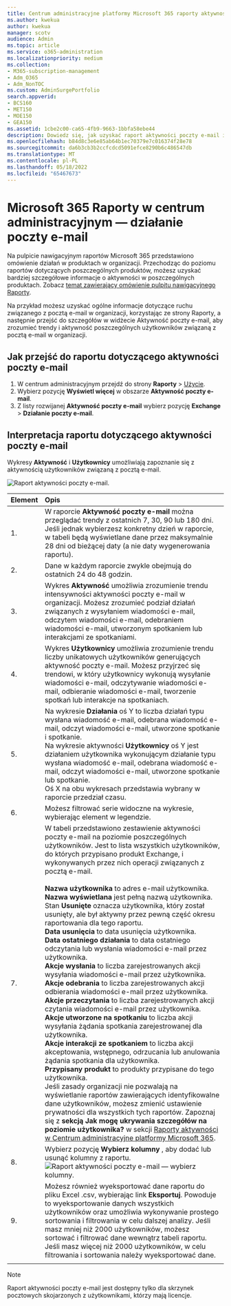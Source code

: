 ```yaml
---
title: Centrum administracyjne platformy Microsoft 365 raporty aktywności poczty e-mail
ms.author: kwekua
author: kwekua
manager: scotv
audience: Admin
ms.topic: article
ms.service: o365-administration
ms.localizationpriority: medium
ms.collection:
- M365-subscription-management
- Adm_O365
- Adm_NonTOC
ms.custom: AdminSurgePortfolio
search.appverid:
- BCS160
- MET150
- MOE150
- GEA150
ms.assetid: 1cbe2c00-ca65-4fb9-9663-1bbfa58ebe44
description: Dowiedz się, jak uzyskać raport aktywności poczty e-mail i zrozumieć trendy dotyczące poczty e-mail użytkowników, korzystając z pulpitu nawigacyjnego Microsoft 365 Raporty w Centrum administracyjne platformy Microsoft 365.
ms.openlocfilehash: b84d8c3e6e85ab64b1ec70379e7c016374f28e78
ms.sourcegitcommit: da6b3cb3b2ccfcdcd5091efce8290b6c486547db
ms.translationtype: MT
ms.contentlocale: pl-PL
ms.lasthandoff: 05/18/2022
ms.locfileid: "65467673"
---
```

# <a name="microsoft-365-reports-in-the-admin-center---email-activity"></a>Microsoft 365 Raporty w centrum administracyjnym — działanie poczty e-mail

Na pulpicie nawigacyjnym raportów Microsoft 365 przedstawiono omówienie działań w produktach w organizacji. Przechodząc do poziomu raportów dotyczących poszczególnych produktów, możesz uzyskać bardziej szczegółowe informacje o aktywności w poszczególnych produktach. Zobacz [temat zawierający omówienie pulpitu nawigacyjnego Raporty](activity-reports.md).
  
Na przykład możesz uzyskać ogólne informacje dotyczące ruchu związanego z pocztą e-mail w organizacji, korzystając ze strony Raporty, a następnie przejść do szczegółów w widżecie Aktywność poczty e-mail, aby zrozumieć trendy i aktywność poszczególnych użytkowników związaną z pocztą e-mail w organizacji.

## <a name="how-to-get-to-the-email-activity-report"></a>Jak przejść do raportu dotyczącego aktywności poczty e-mail

1. W centrum administracyjnym przejdź do strony **Raporty** \> <a href="https://go.microsoft.com/fwlink/p/?linkid=2074756" target="_blank">Użycie</a>.
2. Wybierz pozycję **Wyświetl więcej** w obszarze **Aktywność poczty e-mail**. 
3. Z listy rozwijanej **Aktywność poczty e-mail** wybierz pozycję **Exchange** \> **Działanie poczty e-mail**.
  
## <a name="interpret-the-email-activity-report"></a>Interpretacja raportu dotyczącego aktywności poczty e-mail

Wykresy **Aktywność** i **Użytkownicy** umożliwiają zapoznanie się z aktywnością użytkowników związaną z pocztą e-mail. 
  
![Raport aktywności poczty e-mail.](../../media/5eb1d9e9-8106-4843-acb7-c0238c0da816.png)
  
|Element|Opis|
|:-----|:-----|
|1.  <br/> |W raporcie **Aktywność poczty e-mail** można przeglądać trendy z ostatnich 7, 30, 90 lub 180 dni. Jeśli jednak wybierzesz konkretny dzień w raporcie, w tabeli będą wyświetlane dane przez maksymalnie 28 dni od bieżącej daty (a nie daty wygenerowania raportu).  <br/> |
|2.  <br/> |Dane w każdym raporcie zwykle obejmują do ostatnich 24 do 48 godzin.  <br/> |
|3.  <br/> |Wykres **Aktywność** umożliwia zrozumienie trendu intensywności aktywności poczty e-mail w organizacji. Możesz zrozumieć podział działań związanych z wysyłaniem wiadomości e-mail, odczytem wiadomości e-mail, odebraniem wiadomości e-mail, utworzonym spotkaniem lub interakcjami ze spotkaniami.  <br/> |
|4.  <br/> |Wykres **Użytkownicy** umożliwia zrozumienie trendu liczby unikatowych użytkowników generujących aktywność poczty e-mail. Możesz przyjrzeć się trendowi, w który użytkownicy wykonują wysyłanie wiadomości e-mail, odczytywanie wiadomości e-mail, odbieranie wiadomości e-mail, tworzenie spotkań lub interakcje na spotkaniach.  <br/> |
|5.  <br/> | Na wykresie **Działania** oś Y to liczba działań typu wysłana wiadomość e-mail, odebrana wiadomość e-mail, odczyt wiadomości e-mail, utworzone spotkanie i spotkanie.  <br/>  Na wykresie aktywności **Użytkownicy** oś Y jest działaniem użytkownika wykonującym działanie typu wysłana wiadomość e-mail, odebrana wiadomość e-mail, odczyt wiadomości e-mail, utworzone spotkanie lub spotkanie.  <br/>  Oś X na obu wykresach przedstawia wybrany w raporcie przedział czasu.  <br/> |
|6.  <br/> |Możesz filtrować serie widoczne na wykresie, wybierając element w legendzie.  <br/> |
|7.  <br/> | W tabeli przedstawiono zestawienie aktywności poczty e-mail na poziomie poszczególnych użytkowników. Jest to lista wszystkich użytkowników, do których przypisano produkt Exchange, i wykonywanych przez nich operacji związanych z pocztą e-mail. <br/> <br/> **Nazwa użytkownika** to adres e-mail użytkownika.  <br/> **Nazwa wyświetlana** jest pełną nazwą użytkownika.  <br/> Stan **Usunięte** oznacza użytkownika, który został usunięty, ale był aktywny przez pewną część okresu raportowania dla tego raportu.  <br/> **Data usunięcia** to data usunięcia użytkownika.  <br/> **Data ostatniego działania** to data ostatniego odczytania lub wysłania wiadomości e-mail przez użytkownika.  <br/> **Akcje wysłania** to liczba zarejestrowanych akcji wysyłania wiadomości e-mail przez użytkownika.  <br/> **Akcje odebrania** to liczba zarejestrowanych akcji odbierania wiadomości e-mail przez użytkownika.  <br/> **Akcje przeczytania** to liczba zarejestrowanych akcji czytania wiadomości e-mail przez użytkownika.  <br/> **Akcje utworzone na spotkaniu** to liczba akcji wysyłania żądania spotkania zarejestrowanej dla użytkownika.  <br/> **Akcje interakcji ze spotkaniem** to liczba akcji akceptowania, wstępnego, odrzucania lub anulowania żądania spotkania dla użytkownika.  <br/> **Przypisany produkt** to produkty przypisane do tego użytkownika.  <br/>  Jeśli zasady organizacji nie pozwalają na wyświetlanie raportów zawierających identyfikowalne dane użytkowników, możesz zmienić ustawienie prywatności dla wszystkich tych raportów. Zapoznaj się z **sekcją Jak mogę ukrywania szczegółów na poziomie użytkownika?** w sekcji [Raporty aktywności w Centrum administracyjne platformy Microsoft 365](activity-reports.md).  <br/> |
|8.  <br/> |Wybierz pozycję **Wybierz kolumny** , aby dodać lub usunąć kolumny z raportu.  <br/> ![Raport aktywności poczty e-mail — wybierz kolumny.](../../media/80ffa0ad-61c5-4a6f-8a1d-5f6730ff7da9.png)|
|9.  <br/> |Możesz również wyeksportować dane raportu do pliku Excel .csv, wybierając link **Eksportuj**. Powoduje to wyeksportowanie danych wszystkich użytkowników oraz umożliwia wykonywanie prostego sortowania i filtrowania w celu dalszej analizy. Jeśli masz mniej niż 2000 użytkowników, możesz sortować i filtrować dane wewnątrz tabeli raportu. Jeśli masz więcej niż 2000 użytkowników, w celu filtrowania i sortowania należy wyeksportować dane.  <br/> |
|||
   
> [!NOTE]
> Raport aktywności poczty e-mail jest dostępny tylko dla skrzynek pocztowych skojarzonych z użytkownikami, którzy mają licencje.
